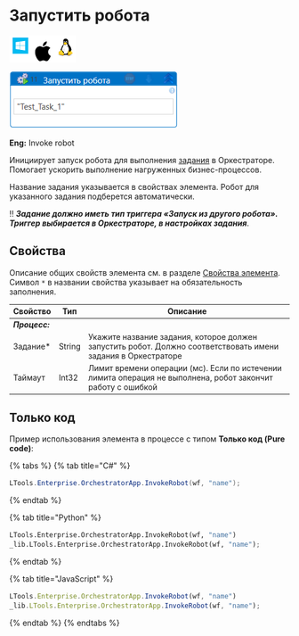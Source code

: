 # Запустить робота

![](<../../../../.gitbook/assets/image (100) (1) (1) (1) (1) (1) (1) (1) (2) (126).png>)

![](<../../../../.gitbook/assets/Запустить робота.png>)

**Eng:** Invoke robot

Инициирует запуск робота для выполнения [задания](https://docs.primo-rpa.ru/primo-rpa/orchestrator/basics/tasks) в Оркестраторе. Помогает ускорить выполнение нагруженных бизнес-процессов.

Название задания указывается в свойствах элемента. Робот для указанного задания подберется автоматически.

:bangbang: ***Задание должно иметь тип триггера «Запуск из другого робота». Триггер выбирается в Оркестраторе, в настройках задания***.

## Свойства
Описание общих свойств элемента см. в разделе [Свойства элемента](https://docs.primo-rpa.ru/primo-rpa/primo-studio/process/elements#svoistva-elementa).\
Символ `*` в названии свойства указывает на обязательность заполнения.

| Свойство      | Тип    | Описание                                                                                                                      |
| ------------- | ------ | ----------------------------------------------------------------------------------------------------------------------------- |
| _**Процесс:**_ |       |                                                                                                                              |
| Задание\*     | String | Укажите название задания, которое должен запустить робот. Должно соответствовать имени задания в Оркестраторе                 |
| Таймаут       | Int32  | Лимит времени операции (мс). Если по истечении лимита операция не выполнена, робот закончит работу с ошибкой                  |

## Только код
Пример использования элемента в процессе с типом **Только код (Pure code)**:

{% tabs %}
{% tab title="C#" %}
```csharp
LTools.Enterprise.OrchestratorApp.InvokeRobot(wf, "name");
```
{% endtab %}

{% tab title="Python" %}
```python
LTools.Enterprise.OrchestratorApp.InvokeRobot(wf, "name")
_lib.LTools.Enterprise.OrchestratorApp.InvokeRobot(wf, "name");
```
{% endtab %}

{% tab title="JavaScript" %}
```javascript
LTools.Enterprise.OrchestratorApp.InvokeRobot(wf, "name")
_lib.LTools.Enterprise.OrchestratorApp.InvokeRobot(wf, "name");
```
{% endtab %}
{% endtabs %}
